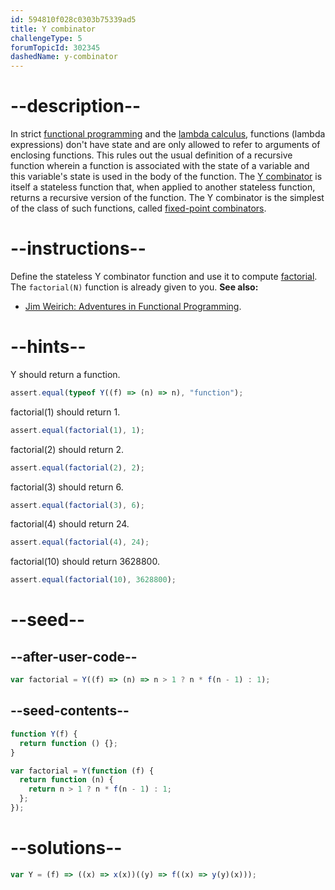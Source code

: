 ```yaml
---
id: 594810f028c0303b75339ad5
title: Y combinator
challengeType: 5
forumTopicId: 302345
dashedName: y-combinator
---
```


# --description--

In strict [functional programming](<https://en.wikipedia.org/wiki/Functional programming> "wp: functional programming") and the [lambda calculus](<https://en.wikipedia.org/wiki/lambda calculus> "wp: lambda calculus"), functions (lambda expressions) don't have state and are only allowed to refer to arguments of enclosing functions. This rules out the usual definition of a recursive function wherein a function is associated with the state of a variable and this variable's state is used in the body of the function. The [Y combinator](https://mvanier.livejournal.com/2897.html) is itself a stateless function that, when applied to another stateless function, returns a recursive version of the function. The Y combinator is the simplest of the class of such functions, called [fixed-point combinators](<https://en.wikipedia.org/wiki/Fixed-point combinator> "wp: fixed-point combinator").

# --instructions--

Define the stateless Y combinator function and use it to compute [factorial](https://en.wikipedia.org/wiki/Factorial "wp: factorial"). The `factorial(N)` function is already given to you. **See also:**

<ul>
  <li><a href="https://vimeo.com/45140590" target="_blank">Jim Weirich: Adventures in Functional Programming</a>.</li>
</ul>

# --hints--

Y should return a function.

```js
assert.equal(typeof Y((f) => (n) => n), "function");
```

factorial(1) should return 1.

```js
assert.equal(factorial(1), 1);
```

factorial(2) should return 2.

```js
assert.equal(factorial(2), 2);
```

factorial(3) should return 6.

```js
assert.equal(factorial(3), 6);
```

factorial(4) should return 24.

```js
assert.equal(factorial(4), 24);
```

factorial(10) should return 3628800.

```js
assert.equal(factorial(10), 3628800);
```

# --seed--

## --after-user-code--

```js
var factorial = Y((f) => (n) => n > 1 ? n * f(n - 1) : 1);
```

## --seed-contents--

```js
function Y(f) {
  return function () {};
}

var factorial = Y(function (f) {
  return function (n) {
    return n > 1 ? n * f(n - 1) : 1;
  };
});
```

# --solutions--

```js
var Y = (f) => ((x) => x(x))((y) => f((x) => y(y)(x)));
```
